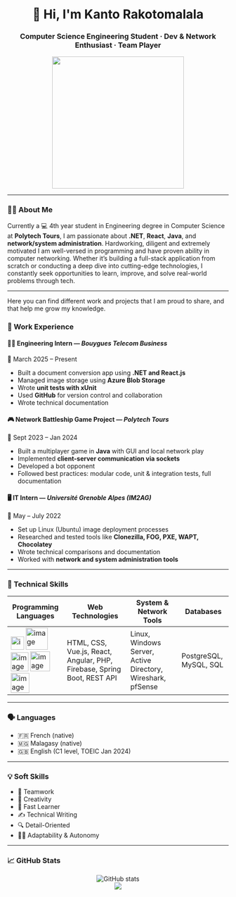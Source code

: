 <h1 align="center">👋 Hi, I'm Kanto Rakotomalala</h1>
<h3 align="center">Computer Science Engineering Student · Dev & Network Enthusiast · Team Player</h3>

<p align="center">
  <img src="https://media.giphy.com/media/qgQUggAC3Pfv687qPC/giphy.gif" width="300">
</p>

---

### 👨‍🎓 About Me
Currently a 💻 4th year student in  Engineering degree in Computer Science at **Polytech Tours**, I am passionate about **.NET**, **React**, **Java**, and **network/system administration**. Hardworking, diligent and extremely motivated I am well-versed in programming and have proven ability in computer networking. Whether it’s building a full-stack application from scratch or conducting a deep dive into cutting-edge technologies, I constantly seek opportunities to learn, improve, and solve real-world problems through tech.

---

Here you can find different work and projects that I am proud to share, and that help me grow my knowledge.

### 💼 Work Experience

#### 👨‍💻 Engineering Intern — *Bouygues Telecom Business*
📅 March 2025 – Present  
- Built a document conversion app using **.NET and React.js**  
- Managed image storage using **Azure Blob Storage**  
- Wrote **unit tests with xUnit**  
- Used **GitHub** for version control and collaboration  
- Wrote technical documentation

#### 🎮 Network Battleship Game Project — *Polytech Tours*
📅 Sept 2023 – Jan 2024  
- Built a multiplayer game in **Java** with GUI and local network play  
- Implemented **client-server communication via sockets**  
- Developed a bot opponent  
- Followed best practices: modular code, unit & integration tests, full documentation

#### 🖥️ IT Intern — *Université Grenoble Alpes (IM2AG)*
📅 May – July 2022  
- Set up Linux (Ubuntu) image deployment processes  
- Researched and tested tools like **Clonezilla, FOG, PXE, WAPT, Chocolatey**  
- Wrote technical comparisons and documentation  
- Worked with **network and system administration tools**

---

### 🧰 Technical Skills

| Programming Languages | Web Technologies           | System & Network Tools                 | Databases             |
|-----------------------|----------------------------|----------------------------------------|-----------------------|
|<img width="30" height="30" alt="image" src="https://github.com/user-attachments/assets/b7f9eeef-2245-481a-a144-a8d24d7a7433" /> <img width="50" height="50" alt="image" src="https://github.com/user-attachments/assets/fa6d8985-bc25-47e1-a96b-e48697276e8b" /> <img width="40" height="43" alt="image" src="https://github.com/user-attachments/assets/44d3fb8a-2061-4d3f-aa89-d4948bacb261" /> <img width="45" height="45" alt="image" src="https://github.com/user-attachments/assets/5df52d0f-5d30-42a7-8bc4-0f4541b5ecf7" /> <img width="42" height="45" alt="image" src="https://github.com/user-attachments/assets/af31f1fe-c8d0-401c-a41b-9b3bc50cee2e" /> | HTML, CSS, Vue.js, React, Angular, PHP, Firebase, Spring Boot, REST API | Linux, Windows Server, Active Directory, Wireshark, pfSense | PostgreSQL, MySQL, SQL |

---

### 🗣️ Languages

- 🇫🇷 French (native)
- 🇲🇬 Malagasy (native)
- 🇬🇧 English (C1 level, TOEIC Jan 2024)

---

### 💡 Soft Skills

- 🤝 Teamwork
- 🎨 Creativity
- 🧠 Fast Learner
- ✍️ Technical Writing
- 🔍 Detail-Oriented
- 🧑‍💼 Adaptability & Autonomy

---

### 📈 GitHub Stats

<p align="center">
  <img src="https://github-readme-stats.vercel.app/api?username=YourGitHubUsername&show_icons=true&theme=tokyonight&hide_border=true" alt="GitHub stats" />
  <br />
  <img src="https://github-readme-streak-stats.herokuapp.com/?user=YourGitHubUsername&theme=tokyonight&hide_border=true" />
  <br />
  <img src="https://github-readme-stats.vercel.app/api
